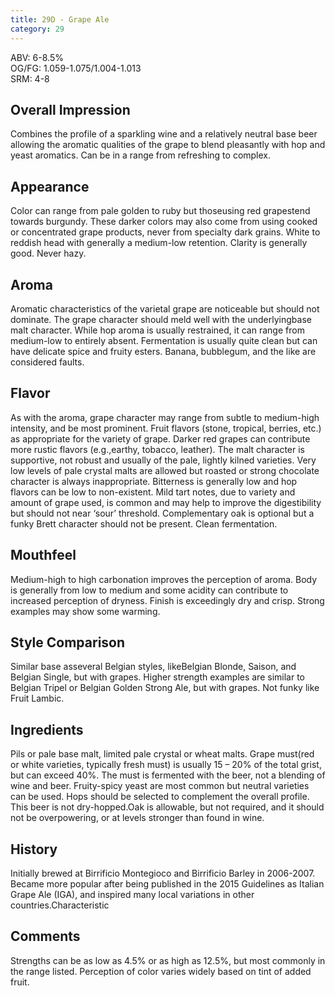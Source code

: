 ```yaml
---
title: 29D - Grape Ale
category: 29
---
```


ABV: 6-8.5%  
OG/FG: 1.059-1.075/1.004-1.013  
SRM: 4-8  

## Overall Impression
Combines the profile of a sparkling wine and a relatively neutral base beer allowing the aromatic qualities of the grape to blend pleasantly with hop and yeast aromatics. Can be in a range from refreshing to complex.

## Appearance
Color can range from pale golden to ruby but thoseusing red grapestend towards burgundy. These darker colors may also come from using cooked or concentrated grape products, never from specialty dark grains. White to reddish head with generally a medium-low retention. Clarity is generally good. Never hazy.

## Aroma
Aromatic characteristics of the varietal grape are noticeable but should not dominate. The grape character should meld well with the underlyingbase malt character. While hop aroma is usually restrained, it can range from medium-low to entirely absent. Fermentation is usually quite clean but can have delicate spice and fruity esters. Banana, bubblegum, and the like are considered faults.

## Flavor
As with the aroma, grape character may range from subtle to medium-high intensity, and be most prominent. Fruit flavors (stone, tropical, berries, etc.) as appropriate for the variety of grape. Darker red grapes can contribute more rustic flavors (e.g.,earthy, tobacco, leather). The malt character is supportive, not robust and usually of the pale, lightly kilned varieties. Very low levels of pale crystal malts are allowed but roasted or strong chocolate character is always inappropriate. Bitterness is generally low and hop flavors can be low to non-existent. Mild tart notes, due to variety and amount of grape used, is common and may help to improve the digestibility but should not near ‘sour’ threshold. Complementary oak is optional but a funky Brett character should not be present. Clean fermentation.

## Mouthfeel
Medium-high to high carbonation improves the perception of aroma. Body is generally from low to medium and some acidity can contribute to increased perception of dryness. Finish is exceedingly dry and crisp. Strong examples may show some warming.

## Style Comparison
Similar base asseveral Belgian styles, likeBelgian Blonde, Saison, and Belgian Single, but with grapes. Higher strength examples are similar to Belgian Tripel or Belgian Golden Strong Ale, but with grapes. Not funky like Fruit Lambic.

## Ingredients
Pils or pale base malt, limited pale crystal or wheat malts. Grape must(red or white varieties, typically fresh must) is usually 15 – 20% of the total grist, but can exceed 40%. The must is fermented with the beer, not a blending of wine and beer. Fruity-spicy yeast are most common but neutral varieties can be used. Hops should be selected to complement the overall profile. This beer is not dry-hopped.Oak is allowable, but not required, and it should not be overpowering, or at levels stronger than found in wine.

## History
Initially brewed at Birrificio Montegioco and Birrificio Barley in 2006-2007. Became more popular after being published in the 2015 Guidelines as Italian Grape Ale (IGA), and inspired many local variations in other countries.Characteristic

## Comments
Strengths can be as low as 4.5% or as high as 12.5%, but most commonly in the range listed. Perception of color varies widely based on tint of added fruit.